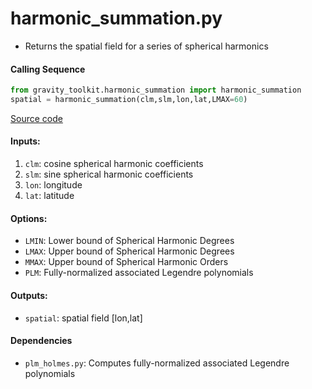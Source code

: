 harmonic_summation.py
====================

 - Returns the spatial field for a series of spherical harmonics  

#### Calling Sequence
```python
from gravity_toolkit.harmonic_summation import harmonic_summation
spatial = harmonic_summation(clm,slm,lon,lat,LMAX=60)
```
[Source code](https://github.com/tsutterley/read-GRACE-harmonics/blob/master/gravity_toolkit/harmonic_summation.py)

#### Inputs:
 1. `clm`: cosine spherical harmonic coefficients
 2. `slm`: sine spherical harmonic coefficients
 3. `lon`: longitude
 4. `lat`: latitude

#### Options:
 - `LMIN`: Lower bound of Spherical Harmonic Degrees
 - `LMAX`: Upper bound of Spherical Harmonic Degrees
 - `MMAX`: Upper bound of Spherical Harmonic Orders
 - `PLM`: Fully-normalized associated Legendre polynomials

#### Outputs:
 - `spatial`: spatial field [lon,lat]

#### Dependencies
 - `plm_holmes.py`: Computes fully-normalized associated Legendre polynomials  
